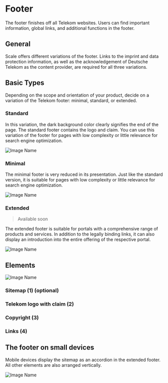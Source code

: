 # Footer

The footer finishes off all Telekom websites. Users can find important information, global links, and additional functions in the footer.

## General

Scale offers different variations of the footer. Links to the imprint and data protection information, as well as the acknowledgement of Deutsche Telekom as the content provider, are required for all three variations.

## Basic Types

Depending on the scope and orientation of your product, decide on a variation of the Telekom footer: minimal, standard, or extended.

### Standard

In this variation, the dark background color clearly signifies the end of the page. The standard footer contains the logo and claim. You can use this variation of the footer for pages with low complexity or little relevance for search engine optimization.

![Image Name](assets/3_components/footer/Footer-standard.png)

### Minimal

The minimal footer is very reduced in its presentation. Just like the standard version, it is suitable for pages with low complexity or little relevance for search engine optimization.

![Image Name](assets/3_components/footer/Footer-minimal.png)

### Extended

> Available soon

The extended footer is suitable for portals with a comprehensive range of products and services. In addition to the legally binding links, it can also display an introduction into the entire offering of the respective portal.

![Image Name](assets/3_components/footer/footer-erweitert.png)

## Elements

![Image Name](assets/3_components/footer/footer-elemente.png)

### Sitemap (1) (optional)

### Telekom logo with claim (2)

### Copyright (3)

### Links (4)

## The footer on small devices

Mobile devices display the sitemap as an accordion in the extended footer. All other elements are also arranged vertically.

![Image Name](assets/3_components/footer/Footer-navigation-mobile.png)
